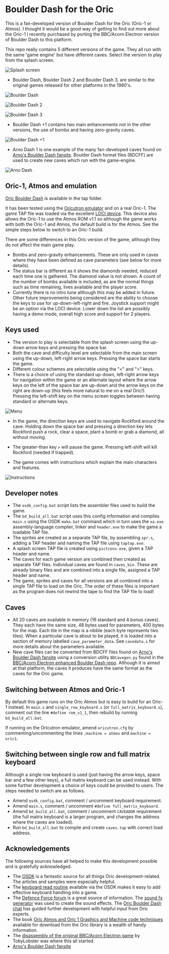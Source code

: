 # Boulder Dash for the Oric
This is a fan-developed version of Boulder Dash for the Oric (Oric-1 or Atmos).
I thought it would be a good way of getting to find out more about the Oric-1 I recently purchased by porting the BBC/Acorn Electron version of Boulder Dash to this platform.

This repo really contains 5 different versions of the game. They all run with the same 'game engine' but have different caves. Select the version to play from the splash screen.

![Splash screen](./docs/BDver.png)

- Boulder Dash, Boulder Dash 2 and Boulder Dash 3, are similar to the original games released for other platforms in the 1980's.

![Boulder Dash](./docs/BD1.png)

![Boulder Dash 2](./docs/BD2.png)

![Boulder Dash 3](./docs/BD3.png)

- Boulder Dash +1 contains two main enhancements not in the other versions, the use of bombs and having zero-gravity caves.

![Boulder Dash +1](./docs/BDP1.png)

- Arno Dash 1 is one example of the many fan-developed caves found on [Arno's Boulder Dash fansite](https://www.boulder-dash.nl/). Boulder Dash format files (BDCFF) are used to create new caves which run with the game-engine.

![Arno Dash](./docs/AD1.png)


## Oric-1, Atmos and emulation
[Oric Boulder Dash](./tap/BOULDERDASH.tap) is available in the tap folder.

It has been tested using the [Oricutron emulator](https://osdk.org/index.php?page=documentation&subpage=oricutron) and on a real Oric-1. The game TAP file was loaded via the excellent [LOCI device](https://github.com/sodiumlb/loci-hardware/wiki/LOCI-User-Manual). This device also allows the Oric-1 to use the Atmos ROM v1.1 so although the game works with both the Oric-1 and Atmos, the default build is for the Atmos. See the simple steps below to switch to an Oric-1 build.

There are some differences in this Oric version of the game, although they do not affect the main game play.
- Bombs and zero-gravity enhancements. These are only used in caves where they have been defined as cave parameters (see below for more details).
- The status bar is different as it shows the diamonds needed, reduced each time one is gathered. The diamond value is not shown. A count of the number of bombs available is included, as are the normal things such as time remaining, lives available and the player score.
- Currently there is no intro tune although this may be added in future. Other future improvements being considered are the ability to choose the keys to use for up-down-left-right and fire. Joystick support might be an option via the LOCI device. Lower down the list are possibly having a demo mode, overall high score and support for 2 players.

## Keys used
- The version to play is selectable from the splash screen using the up-down arrow keys and pressing the space bar.
- Both the cave and difficulty level are selectable from the main screen using the up-down, left-right arrow keys. Pressing the space bar starts the game.
- Different colour schemes are selectable using the "<" and ">" keys.
- There is a choice of using the standard up-down, left-right arrow keys for navigation within the game or an alternate layout where the arrow keys on the left of the space bar are up-down and the arrow keys on the right are down-up (this feels more natural to me on a real Oric!). Pressing the left-shift key on the menu screen toggles between having standard or alternate keys.

![Menu](./docs/MENU.png)

- In the game, the direction keys are used to navigate Rockford around the cave. Holding down the space bar and pressing a direction key lets Rockford push a rock, clear a space, plant a bomb or grab a diamond, all without moving.
- The greater-than key `>` will pause the game. Pressing left-shift will kill Rockford (needed if trapped).

- The game comes with instructions which explain the main characters and features.

![Instructions](./docs/INSTRUCT.png)

## Developer notes
- The `osdk_config.bat` script lists the assembler files used to build the game.
- The `bd_build_all.bat` script uses this config information and compiles `main.s` using the OSDK `make.bat` command which in turn uses the `xa.exe` assembly-language complier, linker and `header.exe` to make the game a loadable TAP file.
- The sprites are created as a separate TAP file, by assembling `spr.s`, adding a TAP header and naming the TAP file using `taptap.exe`.
- A splash screen TAP file is created using `pictconv.exe`, given a TAP header and name.
- The caves for each game version are combined then created as separate TAP files. Individual caves are found in `caves_bin`. These are already binary files and are combined into a single file, assigned a TAP header and name.
- The game, sprites and caves for all versions are all combined into a single TAP file to load on the Oric. The order of these files is important as the program does not rewind the tape to find the TAP file to load!

## Caves
- All 20 caves are available in memory (16 standard and 4 bonus caves). They each have the same size, 48 bytes used for parameters, 400 bytes for the map. Each tile in the map is a nibble (each byte represents two tiles). When a particular cave is about to be played, it is loaded into a section of memory labelled `cave_parameter_data`. See `cavedata.s` for more details about the parameters available. 
- New cave files can be converted from BDCFF files found on [Arno's Boulder Dash fansite](https://www.boulder-dash.nl/) using a conversion utility `BDCavegen.py` found in the [BBC/Acorn Electron enhanced Boulder Dash repo](https://github.com/raspberrypioneer/BoulderDash). Although it is aimed at that platform, the caves it produces have the same format as the caves for the Oric game.

## Switching between Atmos and Oric-1
By default this game runs on the Oric Atmos but is easy to build for an Oric-1 instead. In `main.s` and `single_row_keyboard.s` (or `full_matrix_keyboard.s`), comment out the line `#define rom_v1_1`, then rebuild by running `bd_build_all.bat`.

If running on the Oricutron emulator, amend `oricutron.cfg` by commenting/uncommenting the lines `;machine = atmos` and `machine = oric1`.

## Switching between single row and full matrix keyboard
Although a single row keyboard is used (just having the arrow keys, space bar and a few other keys), a full matrix keyboard can be used instead. With some further development a choice of keys could be provided to users. The steps needed to switch are as follows.
- Amend `osdk_config.bat`, comment / uncomment keyboard requirement.
- Amend `main.s`, comment / uncomment `#define full_matrix_keyboard`.
- Amend `bd_build_all.bat`, comment / uncomment `CAVEADDR` requirement (the full matrix keyboard is a larger program, and changes the address where the caves are loaded).
- Run `bd_build_all.bat` to compile and create `caves.tap` with correct load address.

## Acknowledgements
The following sources have all helped to make this development possible and is gratefully acknowledged.
- The [OSDK](https://osdk.org/index.php) is a fantastic source for all things Oric development-related. The articles and samples were especially helpful.
- The [keyboard read routine](https://github.com/Oric-Software-Development-Kit/Oric-Software/tree/master/routines/single_row_keyboard_read) available via the OSDK makes it easy to add effective keyboard handling into a game.
- The [Defence Force forum](https://forum.defence-force.org/index.php) is a great source of information. The [sound fx generator](https://forum.defence-force.org/viewtopic.php?t=2280) was used to create the sound effects. The [Oric Boulder Dash chat](https://forum.defence-force.org/viewtopic.php?t=2714) has guided further development with helpful input from Oric experts.
- The book [Oric Atmos and Oric 1 Graphics and Machine code techniques](https://library.defence-force.org/index.php?content=any&type=book&author=GeoffPhillips&page=books) available for download from the Oric library is a wealth of handy information.
- The [disassembly of the original BBC/Acorn Electron game](https://github.com/TobyLobster/Boulderdash) by TobyLobster was where this all started.
- [Arno's Boulder Dash fansite](https://www.boulder-dash.nl/)
